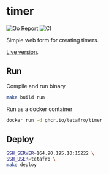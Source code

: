 # timer

[![Go Report](https://goreportcard.com/badge/github.com/tetafro/timer)](https://goreportcard.com/report/github.com/tetafro/timer)
[![CI](https://github.com/tetafro/timer/actions/workflows/push.yml/badge.svg)](https://github.com/tetafro/timer/actions)

Simple web form for creating timers.

[Live version](https://timer.dkrv.me).

## Run

Compile and run binary
```sh
make build run
```

Run as a docker container
```sh
docker run -d ghcr.io/tetafro/timer
```

## Deploy

```sh
SSH_SERVER=164.90.195.10:15222 \
SSH_USER=tetafro \
make deploy
```
